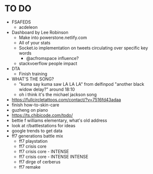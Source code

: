 # TO DO

- FSAFEDS
  - acdeleon
- Dashboard by Lee Robinson
  - Make into powerstone.netlify.com
  - All of your stats
  - Socket.io implementation on tweets circulating over specific key words
    - @acfromspace influence?
  - stackvoerflow people impact
- DTA
  - Finish training
- WHAT'S THE SONG?
  - "kuma say kuma saw LA LA LA" from delfinpod "another black widow delay?" around 18:10
  - oh i think it's the michael jackson song
- https://fullcircletattoos.com/contact/?v=7516fd43adaa
- finish how-to-skin-care
- guzheng on piano
- https://ts.chibicode.com/todo/
- bettie f williams elementary, what's old address
- look at r/battlestations for ideas
- google trends to get data
- ff7 generations battle mix
  - ff7 playstation
  - ff7 crisis core
  - ff7 crisis core - INTENSE
  - ff7 crisis core - INTENSE INTENSE
  - ff7 dirge of cerberus
  - ff7 remake